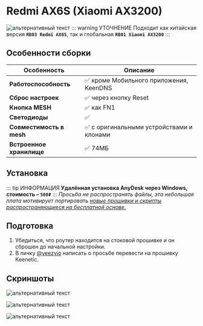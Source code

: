 # Redmi AX6S (Xiaomi AX3200) <Badge type="keenetic" text="4.1.7" />

![альтернативный текст](/assets/images/wiki/guides/ax6s/ax6s.png)
::: warning УТОЧНЕНИЕ
Подходит как китайская версия **`RB03 Redmi AX6S`**, так и глобальная **`RB01 Xiaomi AX3200`**
:::

## Особенности сборки

| Особенность                            | Описание                                            |
|----------------------------------------|-----------------------------------------------------|
| **Работоспособность**                    | ✅ кроме Мобильного приложения, KeenDNS                      |
| **Сброс настроек**                         | ✅ через кнопку Reset                                  |
| **Кнопка MESH**                            | ✅ как FN1                                    |
| **Светодиоды**                     | ✅                                                  |
| **Совместимость в mesh**                   | ✅ с оригинальными устройствами и клонами     |
| **Встроенное хранилище**                   | ✅ 74МБ                                                |

## Установка

::: tip ИНФОРМАЦИЯ
**Удалённая установка AnyDesk через Windows, стоимость – `500₽`**
:::
_Просьба не распространять файлы, эта небольшая плата мотивирует портировать [новые прошивки и скрипты распространяющиеся на бесплатной основе.](https://t.me/keen_prt)_

## Подготовка

1. Убедиться, что роутер находится на стоковой прошивке и он сброшен до начальной настройки.
2. В личку [@yeezyio](https://t.me/yeezyio) написать о просьбе перевести на прошивку Keenetic.

## Скриншоты

![альтернативный текст](/assets/images/wiki/guides/ax6s/1.png)

![альтернативный текст](/assets/images/wiki/guides/ax6s/2.png)

![альтернативный текст](/assets/images/wiki/guides/ax6s/3.png)
